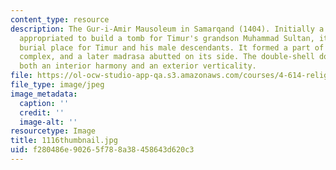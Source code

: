 ```yaml
---
content_type: resource
description: The Gur-i-Amir Mausoleum in Samarqand (1404). Initially a religious complex
  appropriated to build a tomb for Timur's grandson Muhammad Sultan, it became the
  burial place for Timur and his male descendants. It formed a part of a larger religious
  complex, and a later madrasa abutted on its side. The double-shell dome achieves
  both an interior harmony and an exterior verticality.
file: https://ol-ocw-studio-app-qa.s3.amazonaws.com/courses/4-614-religious-architecture-and-islamic-cultures-fall-2002/f280486e90265f788a38458643d620c3_1116thumbnail.jpg
file_type: image/jpeg
image_metadata:
  caption: ''
  credit: ''
  image-alt: ''
resourcetype: Image
title: 1116thumbnail.jpg
uid: f280486e-9026-5f78-8a38-458643d620c3
---
```

